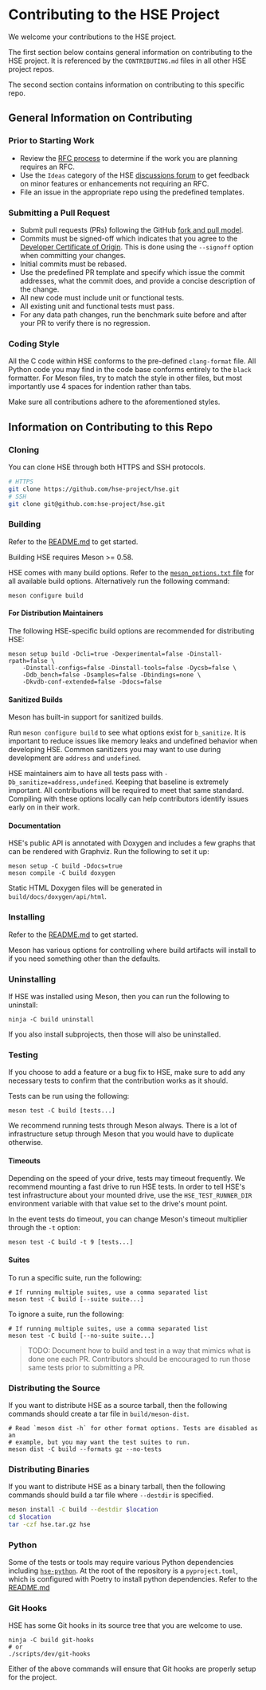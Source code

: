 # Contributing to the HSE Project

We welcome your contributions to the HSE project.

The first section below contains general information on contributing to
the HSE project. It is referenced by the `CONTRIBUTING.md` files in all
other HSE project repos.

The second section contains information on contributing to this specific repo.

## General Information on Contributing

### Prior to Starting Work

* Review the [RFC process](https://github.com/hse-project/rfcs) to determine
if the work you are planning requires an RFC.
* Use the `Ideas` category of the HSE
[discussions forum](https://github.com/hse-project/hse/discussions)
to get feedback on minor features or enhancements not requiring an RFC.
* File an issue in the appropriate repo using the predefined templates.

### Submitting a Pull Request

* Submit pull requests (PRs) following the GitHub
[fork and pull model](https://docs.github.com/en/github/collaborating-with-pull-requests/getting-started/about-collaborative-development-models#fork-and-pull-model).
* Commits must be signed-off which indicates that you agree to the
[Developer Certificate of Origin](https://developercertificate.org/).
This is done using the `--signoff` option when committing your changes.
* Initial commits must be rebased.
* Use the predefined PR template and specify which issue the commit
addresses, what the commit does, and provide a concise description of
the change.
* All new code must include unit or functional tests.
* All existing unit and functional tests must pass.
* For any data path changes, run the benchmark suite before and after
your PR to verify there is no regression.

### Coding Style

All the C code within HSE conforms to the pre-defined `clang-format` file. All
Python code you may find in the code base conforms entirely to the `black`
formatter. For Meson files, try to match the style in other files, but most
importantly use 4 spaces for indention rather than tabs.

Make sure all contributions adhere to the aforementioned styles.

## Information on Contributing to this Repo

### Cloning

You can clone HSE through both HTTPS and SSH protocols.

```sh
# HTTPS
git clone https://github.com/hse-project/hse.git
# SSH
git clone git@github.com:hse-project/hse.git
```

### Building

Refer to the [README.md](./README.md#building-hse) to get
started.

Building HSE requires Meson >= 0.58.

HSE comes with many build options. Refer to the
[`meson_options.txt` file](./meson_options.txt) for all available build options.
Alternatively run the following command:

```shell
meson configure build
```

#### For Distribution Maintainers

The following HSE-specific build options are recommended for distributing HSE:

```shell
meson setup build -Dcli=true -Dexperimental=false -Dinstall-rpath=false \
    -Dinstall-configs=false -Dinstall-tools=false -Dycsb=false \
    -Ddb_bench=false -Dsamples=false -Dbindings=none \
    -Dkvdb-conf-extended=false -Ddocs=false
```

#### Sanitized Builds

Meson has built-in support for sanitized builds.

Run `meson configure build` to see what options exist for `b_sanitize`. It
is important to reduce issues like memory leaks and undefined behavior when
developing HSE. Common sanitizers you may want to use during development are
`address` and `undefined`.

HSE maintainers aim to have all tests pass with
`-Db_sanitize=address,undefined`. Keeping
that baseline is extremely important. All contributions will be required to meet
that same standard. Compiling with these options locally can help contributors
identify issues early on in their work.

#### Documentation

HSE's public API is annotated with Doxygen and includes a few graphs that can be
rendered with Graphviz. Run the following to set it up:

```shell
meson setup -C build -Ddocs=true
meson compile -C build doxygen
```

Static HTML Doxygen files will be generated in `build/docs/doxygen/api/html`.

### Installing

Refer to the [README.md](./README.md#building-hse) to get
started.

Meson has various options for controlling where build artifacts will install to
if you need something other than the defaults.

### Uninstalling

If HSE was installed using Meson, then you can run the following to uninstall:

```shell
ninja -C build uninstall
```

If you also install subprojects, then those will also be uninstalled.

### Testing

If you choose to add a feature or a bug fix to HSE, make sure to add any
necessary tests to confirm that the contribution works as it should.

Tests can be run using the following:

```shell
meson test -C build [tests...]
```

We recommend running tests through Meson always. There is a lot of
infrastructure setup through Meson that you would have to duplicate otherwise.

#### Timeouts

Depending on the speed of your drive, tests may timeout frequently. We recommend
mounting a fast drive to run HSE tests. In order to tell HSE's test
infrastructure about your mounted drive, use the `HSE_TEST_RUNNER_DIR`
environment variable with that value set to the drive's mount point.

In the event tests do timeout, you can change Meson's timeout multiplier
through the `-t` option:

```shell
meson test -C build -t 9 [tests...]
```

#### Suites

To run a specific suite, run the following:

```shell
# If running multiple suites, use a comma separated list
meson test -C build [--suite suite...]
```

To ignore a suite, run the following:

```shell
# If running multiple suites, use a comma separated list
meson test -C build [--no-suite suite...]
```

> TODO: Document how to build and test in a way that mimics what
> is done one each PR.  Contributors should be encouraged to run
> those same tests prior to submitting a PR.

### Distributing the Source

If you want to distribute HSE as a source tarball, then the following commands
should create a tar file in `build/meson-dist`.

```shell
# Read `meson dist -h` for other format options. Tests are disabled as an
# example, but you may want the test suites to run.
meson dist -C build --formats gz --no-tests
```

### Distributing Binaries

If you want to distribute HSE as a binary tarball, then the following commands
should build a tar file where `--destdir` is specified.

```sh
meson install -C build --destdir $location
cd $location
tar -czf hse.tar.gz hse
```

### Python

Some of the tests or tools may require various Python dependencies including
[`hse-python`](https://github.com/hse-project/hse-python). At the root of the
repository is a `pyproject.toml`, which is configured with Poetry to install
python dependencies. Refer to the [README.md](./README.md#poetry)

### Git Hooks

HSE has some Git hooks in its source tree that you are welcome to use.

```shell
ninja -C build git-hooks
# or
./scripts/dev/git-hooks
```

Either of the above commands will ensure that Git hooks are properly setup for
the project.
